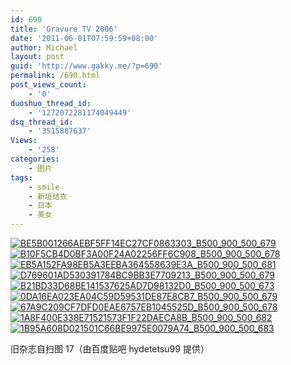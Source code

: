 ```yaml
---
id: 690
title: 'Gravure TV 2006'
date: '2011-06-01T07:59:59+08:00'
author: Michael
layout: post
guid: 'http://www.gakky.me/?p=690'
permalink: /690.html
post_views_count:
    - '0'
duoshuo_thread_id:
    - '1272072281174049449'
dsq_thread_id:
    - '3515887637'
Views:
    - '258'
categories:
    - 图片
tags:
    - smile
    - 新垣结衣
    - 日本
    - 美女
---
```


[![BE5B001266AEBF5FF14EC27CF0863303_B500_900_500_679](http://www.yui-aragaki.org/wp-content/uploads/img/BE5B001266AEBF5FF14EC27CF0863303_B500_900_500_679.jpeg)](http://www.yui-aragaki.org/wp-content/uploads/img/BE5B001266AEBF5FF14EC27CF0863303_B1280_1280_753_1023.jpeg) [![B10F5CB4D0BF3A00F24A02256FF6C908_B500_900_500_678](http://www.yui-aragaki.org/wp-content/uploads/img/B10F5CB4D0BF3A00F24A02256FF6C908_B500_900_500_678.jpeg)](http://www.yui-aragaki.org/wp-content/uploads/img/B10F5CB4D0BF3A00F24A02256FF6C908_B1280_1280_754_1023.jpeg) [![EB5A152FA98EB5A3EEBA364558639E3A_B500_900_500_681](http://www.yui-aragaki.org/wp-content/uploads/img/EB5A152FA98EB5A3EEBA364558639E3A_B500_900_500_681.jpeg)](http://www.yui-aragaki.org/wp-content/uploads/img/EB5A152FA98EB5A3EEBA364558639E3A_B1280_1280_751_1023.jpeg) [![D769601AD530391784BC9BB3E7709213_B500_900_500_679](http://www.yui-aragaki.org/wp-content/uploads/img/D769601AD530391784BC9BB3E7709213_B500_900_500_679.jpeg)](http://www.yui-aragaki.org/wp-content/uploads/img/D769601AD530391784BC9BB3E7709213_B1280_1280_754_1024.jpeg) [![B21BD33D68BE141537625AD7D98132D0_B500_900_500_673](http://www.yui-aragaki.org/wp-content/uploads/img/B21BD33D68BE141537625AD7D98132D0_B500_900_500_673.jpeg)](http://www.yui-aragaki.org/wp-content/uploads/img/B21BD33D68BE141537625AD7D98132D0_B1280_1280_760_1023.jpeg) [![0DA16EA023EA04C59D59531DE87E8CB7_B500_900_500_679](http://www.yui-aragaki.org/wp-content/uploads/img/0DA16EA023EA04C59D59531DE87E8CB7_B500_900_500_679.jpeg)](http://www.yui-aragaki.org/wp-content/uploads/img/0DA16EA023EA04C59D59531DE87E8CB7_B1280_1280_753_1023.jpeg) [![67A9C209CF7DFD0EAE6757EB1045525D_B500_900_500_678](http://www.yui-aragaki.org/wp-content/uploads/img/67A9C209CF7DFD0EAE6757EB1045525D_B500_900_500_678.jpeg)](http://www.yui-aragaki.org/wp-content/uploads/img/67A9C209CF7DFD0EAE6757EB1045525D_B1280_1280_754_1023.jpeg) [![1A8F400E338E71521573F1F22DAECA8B_B500_900_500_682](http://www.yui-aragaki.org/wp-content/uploads/img/1A8F400E338E71521573F1F22DAECA8B_B500_900_500_682.jpeg)](http://www.yui-aragaki.org/wp-content/uploads/img/1A8F400E338E71521573F1F22DAECA8B_B1280_1280_750_1023.jpeg) [![1B95A608D021501C66BE9975E0079A74_B500_900_500_683](http://www.yui-aragaki.org/wp-content/uploads/img/1B95A608D021501C66BE9975E0079A74_B500_900_500_683.jpeg)](http://www.yui-aragaki.org/wp-content/uploads/img/1B95A608D021501C66BE9975E0079A74_B1280_1280_748_1023.jpeg)

旧杂志自扫图 17（由百度贴吧 hydetetsu99 提供）